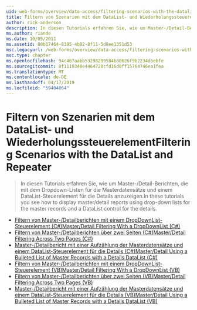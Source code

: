 ```yaml
---
uid: web-forms/overview/data-access/filtering-scenarios-with-the-datalist-and-repeater/index
title: Filtern von Szenarien mit dem DataList- und Wiederholungssteuerelement | Microsoft-Dokumentation
author: rick-anderson
description: In diesen Tutorials erfahren Sie, wie um Master-/Detail-Berichten, die mit dem Dropdown-Listen für die Masterdatensätze und einem DataList-Steuerelement für die Details anzuzeigen.
ms.author: riande
ms.date: 10/05/2011
ms.assetid: 80b17464-8395-4b82-8f11-5d8ee1351d53
msc.legacyurl: /web-forms/overview/data-access/filtering-scenarios-with-the-datalist-and-repeater
msc.type: chapter
ms.openlocfilehash: 94c467aabb53298299584b80626f9b2234dbebfe
ms.sourcegitcommit: 0f1119340e4464720cfd16d0ff15764746ea1fea
ms.translationtype: MT
ms.contentlocale: de-DE
ms.lasthandoff: 04/17/2019
ms.locfileid: "59404064"
---
```

# <a name="filtering-scenarios-with-the-datalist-and-repeater"></a><span data-ttu-id="8ff72-103">Filtern von Szenarien mit dem DataList- und Wiederholungssteuerelement</span><span class="sxs-lookup"><span data-stu-id="8ff72-103">Filtering Scenarios with the DataList and Repeater</span></span>

> <span data-ttu-id="8ff72-104">In diesen Tutorials erfahren Sie, wie um Master-/Detail-Berichten, die mit dem Dropdown-Listen für die Masterdatensätze und einem DataList-Steuerelement für die Details anzuzeigen.</span><span class="sxs-lookup"><span data-stu-id="8ff72-104">In these tutorials you see how to display master/detail reports using drop-down lists for the master records and a DataList control for the details.</span></span>


- [<span data-ttu-id="8ff72-105">Filtern von Master-/Detailberichten mit einem DropDownList-Steuerelement (C#)</span><span class="sxs-lookup"><span data-stu-id="8ff72-105">Master/Detail Filtering With a DropDownList (C#)</span></span>](master-detail-filtering-with-a-dropdownlist-datalist-cs.md)
- [<span data-ttu-id="8ff72-106">Filtern von Master-/Detailberichten über zwei Seiten (C#)</span><span class="sxs-lookup"><span data-stu-id="8ff72-106">Master/Detail Filtering Across Two Pages (C#)</span></span>](master-detail-filtering-acess-two-pages-datalist-cs.md)
- [<span data-ttu-id="8ff72-107">Master-/Detailbericht mit einer Aufzählung der Masterdatensätze und einem DataList-Steuerelement für die Details (C#)</span><span class="sxs-lookup"><span data-stu-id="8ff72-107">Master/Detail Using a Bulleted List of Master Records with a Details DataList (C#)</span></span>](master-detail-using-a-bulleted-list-of-master-records-with-a-details-datalist-cs.md)
- [<span data-ttu-id="8ff72-108">Filtern von Master-/Detailberichten mit einem DropDownList-Steuerelement (VB)</span><span class="sxs-lookup"><span data-stu-id="8ff72-108">Master/Detail Filtering With a DropDownList (VB)</span></span>](master-detail-filtering-with-a-dropdownlist-datalist-vb.md)
- [<span data-ttu-id="8ff72-109">Filtern von Master-/Detailberichten über zwei Seiten (VB)</span><span class="sxs-lookup"><span data-stu-id="8ff72-109">Master/Detail Filtering Across Two Pages (VB)</span></span>](master-detail-filtering-acess-two-pages-datalist-vb.md)
- [<span data-ttu-id="8ff72-110">Master-/Detailbericht mit einer Aufzählung der Masterdatensätze und einem DataList-Steuerelement für die Details (VB)</span><span class="sxs-lookup"><span data-stu-id="8ff72-110">Master/Detail Using a Bulleted List of Master Records with a Details DataList (VB)</span></span>](master-detail-using-a-bulleted-list-of-master-records-with-a-details-datalist-vb.md)
